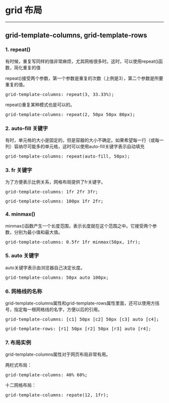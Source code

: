 # grid 布局

-------------------------------------------

## grid-template-columns, grid-template-rows

### 1. repeat()

<p>有时候，重复写同样的值非常麻烦，尤其网格很多时。这时，可以使用repeat()函数，简化重复的值</p>
<p>repeat()接受两个参数，第一个参数是重复的次数（上例是3），第二个参数是所要重复的值。</p>
<pre>grid-template-columns: repeat(3, 33.33%);</pre>
<p>repeat()重复某种模式也是可以的。</p>
<pre>grid-template-columns: repeat(2, 50px 50px 80px);</pre>

### 2. auto-fill 关键字

<p>有时，单元格的大小是固定的，但是容器的大小不确定。如果希望每一行（或每一列）容纳尽可能多的单元格，这时可以使用auto-fill关键字表示自动填充</p>
<pre>grid-template-columns: repeat(auto-fill, 50px);</pre>

### 3. fr 关键字

<p>为了方便表示比例关系，网格布局提供了fr关键字。</p>
<pre>grid-template-columns: 1fr 2fr 3fr;</pre>
<pre>grid-template-columns: 100px 1fr 2fr;</pre>

### 4. minmax()

<p>minmax()函数产生一个长度范围，表示长度就在这个范围之中。它接受两个参数，分别为最小值和最大值。</p>
<pre>grid-template-columns: 0.5fr 1fr minmax(50px, 1fr);</pre>

### 5. auto 关键字

<p>auto关键字表示由浏览器自己决定长度。</p>
<pre>grid-template-columns: 50px auto 100px;</pre>

### 6. 网格线的名称

<p>grid-template-columns属性和grid-template-rows属性里面，还可以使用方括号，指定每一根网格线的名字，方便以后的引用。</p>
<pre>grid-template-columns: [c1] 50px [c2] 50px [c3] auto [c4];</pre>
<pre>grid-template-rows: [r1] 50px [r2] 50px [r3] auto [r4];</pre>

### 7. 布局实例

<p>grid-template-columns属性对于网页布局非常有用。</p>
<p>两栏式布局：</p>
<pre>grid-template-columns: 40% 60%;</pre>
<p>十二网格布局：</p>
<pre>grid-template-columns: repate(12, 1fr);</pre>